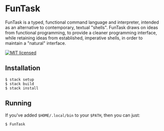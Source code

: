 # FunTask

FunTask is a typed, functional command language and interpreter, intended as an
alternative to contemporary, textual "shells". FunTask draws on ideas from
functional programming, to provide a cleaner programming interface, while
retaining ideas from established, imperative shells, in order to maintain a
"natural" interface.

[![MIT
licensed](https://img.shields.io/badge/license-BSD3-blue.svg)](https://raw.githubusercontent.com/oleks/FunTask/master/LICENSE)

## Installation

    $ stack setup
    $ stack build
    $ stack install

## Running

If you've added `$HOME/.local/bin` to your `$PATH`, then you can just:

    $ FunTask
